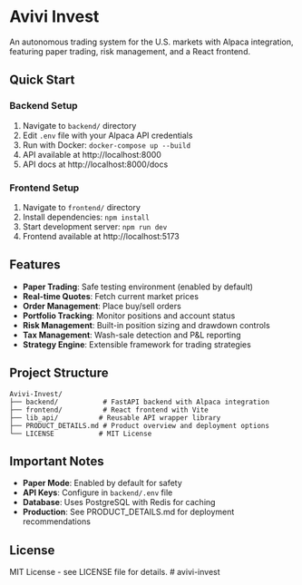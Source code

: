 # Avivi Invest

An autonomous trading system for the U.S. markets with Alpaca integration, featuring paper trading, risk management, and a React frontend.

## Quick Start

### Backend Setup
1. Navigate to `backend/` directory
2. Edit `.env` file with your Alpaca API credentials
3. Run with Docker: `docker-compose up --build`
4. API available at http://localhost:8000
5. API docs at http://localhost:8000/docs

### Frontend Setup
1. Navigate to `frontend/` directory
2. Install dependencies: `npm install`
3. Start development server: `npm run dev`
4. Frontend available at http://localhost:5173

## Features

- **Paper Trading**: Safe testing environment (enabled by default)
- **Real-time Quotes**: Fetch current market prices
- **Order Management**: Place buy/sell orders
- **Portfolio Tracking**: Monitor positions and account status
- **Risk Management**: Built-in position sizing and drawdown controls
- **Tax Management**: Wash-sale detection and P&L reporting
- **Strategy Engine**: Extensible framework for trading strategies

## Project Structure

```
Avivi-Invest/
├── backend/           # FastAPI backend with Alpaca integration
├── frontend/          # React frontend with Vite
├── lib_api/          # Reusable API wrapper library
├── PRODUCT_DETAILS.md # Product overview and deployment options
└── LICENSE           # MIT License
```

## Important Notes

- **Paper Mode**: Enabled by default for safety
- **API Keys**: Configure in `backend/.env` file
- **Database**: Uses PostgreSQL with Redis for caching
- **Production**: See PRODUCT_DETAILS.md for deployment recommendations

## License

MIT License - see LICENSE file for details.
#   a v i v i - i n v e s t  
 